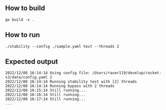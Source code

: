 
## How to build

```shell
go build -v .
```


## How to run

```shell
./stability --config ./sample.yaml test --threads 2
```

## Expected output

```
2022/12/08 16:14:14 Using config file: /Users/raver119/develop/rocket-s3/data/config.yaml 2
2022/12/08 16:14:14 Running stability test with [2] threads
2022/12/08 16:14:14 Running bypass with 2 threads
2022/12/08 16:15:14 Still running...
2022/12/08 16:16:14 Still running...
2022/12/08 16:17:14 Still running...
...
```